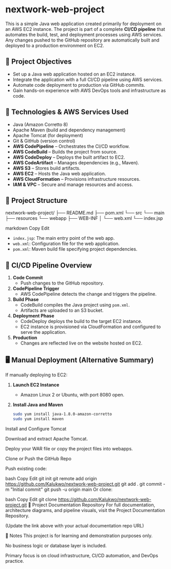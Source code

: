 

# nextwork-web-project

This is a simple Java web application created primarily for deployment on an AWS EC2 instance. The project is part of a complete **CI/CD pipeline** that automates the build, test, and deployment processes using AWS services. Any changes pushed to the GitHub repository are automatically built and deployed to a production environment on EC2.

## 🎯 Project Objectives

- Set up a Java web application hosted on an EC2 instance.
- Integrate the application with a full CI/CD pipeline using AWS services.
- Automate code deployment to production via GitHub commits.
- Gain hands-on experience with AWS DevOps tools and infrastructure as code.

## 🧰 Technologies & AWS Services Used

- Java (Amazon Corretto 8)
- Apache Maven (build and dependency management)
- Apache Tomcat (for deployment)
- Git & GitHub (version control)
- **AWS CodePipeline** – Orchestrates the CI/CD workflow.
- **AWS CodeBuild** – Builds the project from source.
- **AWS CodeDeploy** – Deploys the built artifact to EC2.
- **AWS CodeArtifact** – Manages dependencies (e.g., Maven).
- **AWS S3** – Stores build artifacts.
- **AWS EC2** – Hosts the Java web application.
- **AWS CloudFormation** – Provisions infrastructure resources.
- **IAM & VPC** – Secure and manage resources and access.

## 📁 Project Structure

nextwork-web-project/
├── README.md
├── pom.xml
└── src
└── main
├── resources
└── webapp
├── WEB-INF
│ └── web.xml
└── index.jsp

markdown
Copy
Edit

- `index.jsp`: The main entry point of the web app.
- `web.xml`: Configuration file for the web application.
- `pom.xml`: Maven build file specifying project dependencies.

## 🚀 CI/CD Pipeline Overview

1. **Code Commit**
   - Push changes to the GitHub repository.
2. **CodePipeline Trigger**
   - AWS CodePipeline detects the change and triggers the pipeline.
3. **Build Phase**
   - CodeBuild compiles the Java project using `pom.xml`.
   - Artifacts are uploaded to an S3 bucket.
4. **Deployment Phase**
   - CodeDeploy deploys the build to the target EC2 instance.
   - EC2 instance is provisioned via CloudFormation and configured to serve the application.
5. **Production**
   - Changes are reflected live on the website hosted on EC2.

## 🖥️ Manual Deployment (Alternative Summary)

If manually deploying to EC2:

1. **Launch EC2 Instance**
   - Amazon Linux 2 or Ubuntu, with port 8080 open.

2. **Install Java and Maven**
   ```bash
   sudo yum install java-1.8.0-amazon-corretto
   sudo yum install maven
Install and Configure Tomcat

Download and extract Apache Tomcat.

Deploy your WAR file or copy the project files into webapps.

Clone or Push the GitHub Repo

Push existing code:

bash
Copy
Edit
git init
git remote add origin https://github.com/Kalukwo/nextwork-web-project.git
git add .
git commit -m "Initial commit"
git push -u origin main
Or clone:

bash
Copy
Edit
git clone https://github.com/Kalukwo/nextwork-web-project.git
📘 Project Documentation Repository
For full documentation, architecture diagrams, and pipeline visuals, visit the Project Documentation Repository.

(Update the link above with your actual documentation repo URL)

📌 Notes
This project is for learning and demonstration purposes only.

No business logic or database layer is included.

Primary focus is on cloud infrastructure, CI/CD automation, and DevOps practice.

